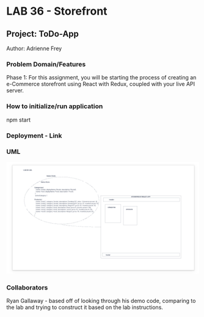 # LAB 36 - Storefront

## Project: ToDo-App

Author: Adrienne Frey

### Problem Domain/Features

Phase 1:  For this assignment, you will be starting the process of creating an e-Commerce storefront using React with Redux, coupled with your live API server.

### How to initialize/run application

npm start

### Deployment - Link


### UML

![LAB 36 UML](/assets/storefrontUML.png)


### Collaborators

Ryan Gallaway - based off of looking through his demo code, comparing to the lab and trying to construct it based on the lab instructions.